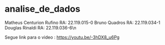 # analise_de_dados

Matheus Centurion Rufino RA: 22.119.015-0
Bruno Quadros RA: 22.119.034-1
Douglas Rinaldi RA: 22.119.036-6\n

Segue link para o video : https://youtu.be/-3hDX8_u6Pg
